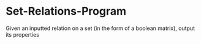 # Set-Relations-Program
Given an inputted relation on a set (in the form of a boolean matrix), output its properties
